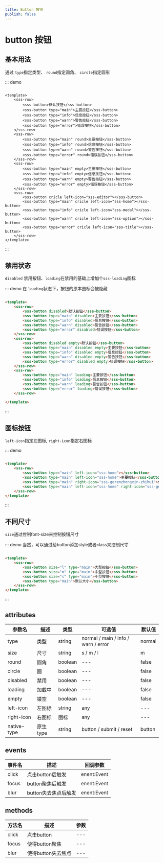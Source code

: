 ```yaml
---
title: Button 按钮
publish: false
---
```



# button 按钮

## 基本用法


通过 `type`指定类型、 `round`指定圆角、 `circle`指定圆形

::: demo

~~~vue

<template>
    <sss-row>
        <sss-button>默认按钮</sss-button>
        <sss-button type="main">主要按钮</sss-button>
        <sss-button type="info">信息按钮</sss-button>
        <sss-button type="warn">警告按钮</sss-button>
        <sss-button type="error">错误按钮</sss-button>
    </sss-row>
    <sss-row>
        <sss-button type="main" round>主要按钮</sss-button>
        <sss-button type="info" round>信息按钮</sss-button>
        <sss-button type="warn" round>警告按钮</sss-button>
        <sss-button type="error" round>错误按钮</sss-button>
    </sss-row>
    <sss-row>
        <sss-button type="main" empty>主要按钮</sss-button>
        <sss-button type="info" empty>信息按钮</sss-button>
        <sss-button type="warn" empty>警告按钮</sss-button>
        <sss-button type="error" empty>错误按钮</sss-button>
    </sss-row>
    <sss-row>
        <sss-button cricle left-icon="sss-editor"></sss-button>
        <sss-button type="main" cricle left-icon="sss-home"></sss-button>
        <sss-button type="info" cricle left-icon="sss-medal"></sss-button>
        <sss-button type="warn" cricle left-icon="sss-option"></sss-button>
        <sss-button type="error" cricle left-icon="sss-title"></sss-button>
    </sss-row>
</template>
~~~

:::

## 禁用状态

`disabled` 禁用按钮、`loading`在禁用的基础上增加个`sss-loading`图标

::: demo 在 `loading`状态下，按钮的原本图标会被隐藏

~~~html

<template>
    <sss-row>
        <sss-button disabled>默认按钮</sss-button>
        <sss-button type="main" disabled>主要按钮</sss-button>
        <sss-button type="info" disabled>信息按钮</sss-button>
        <sss-button type="warn" disabled>警告按钮</sss-button>
        <sss-button type="error" disabled>错误按钮</sss-button>
    </sss-row>
    <sss-row>
        <sss-button disabled empty>默认按钮</sss-button>
        <sss-button type="main" disabled empty>主要按钮</sss-button>
        <sss-button type="info" disabled empty>信息按钮</sss-button>
        <sss-button type="warn" disabled empty>警告按钮</sss-button>
        <sss-button type="error" disabled empty>错误按钮</sss-button>
    </sss-row>
    <sss-row>
        <sss-button type="main" loading>主要按钮</sss-button>
        <sss-button type="info" loading>信息按钮</sss-button>
        <sss-button type="warn" loading>警告按钮</sss-button>
        <sss-button type="error" loading>错误按钮</sss-button>
    </sss-row>

</template>
~~~

:::

## 图标按钮

`left-icon`指定左图标, `right-icon`指定右图标

::: demo

~~~html

<template>
    <sss-row>
        <sss-button type="main" left-icon="sss-home"></sss-button>
        <sss-button type="main" left-icon="sss-home">主要按钮</sss-button>
        <sss-button type="main" right-icon="sss-gerenzhongxin-zhihui">信息按钮</sss-button>
        <sss-button type="main" left-icon="sss-home" right-icon="sss-gerenzhongxin-zhihui">警告按钮</sss-button>
    </sss-row>
</template>
~~~

:::

## 不同尺寸

`size`通过控制font-size来控制按钮尺寸

::: demo 当然，可以通过给button添加style或者class来控制尺寸

~~~html

<template>
    <sss-row>
        <sss-button size="l" type="main">大型按钮</sss-button>
        <sss-button size="m" type="main">中型按钮</sss-button>
        <sss-button size="s" type="main">小型按钮</sss-button>
        <sss-button type="main">默认大小</sss-button>
    </sss-row>
</template>
~~~

:::

## attributes

| 参数名      | 描述     | 类型    | 可选值                              | 默认值 |
| ----------- | -------- | ------- | ----------------------------------- | ------ |
| type        | 类型     | string  | normal / main / info / warn / error | normal |
| size        | 尺寸     | string  | s / m / l                           | m      |
| round       | 圆角     | boolean | ---                                 | false  |
| circle      | 圆       | boolean | ---                                 | false  |
| disabled    | 禁用     | boolean | ---                                 | false  |
| loading     | 加载中   | boolean | ---                                 | false  |
| empty       | 镂空     | boolean | ---                                 | false  |
| left-icon   | 左图标   | string  | any                                 | ---    |
| right-icon  | 右图标   | 图标    | any                                 | ---    |
| native-type | 原生type | string  | button / submit / reset             | button |

## events

| 事件名 | 描述                 | 回调参数    |
| ------ | -------------------- | ----------- |
| click  | 点击button后触发     | enent:Event |
| focus  | button聚焦后触发     | enent:Event |
| blur   | button失去焦点后触发 | enent:Event |

## methods

| 方法名 | 描述               | 参数 |
| ------ | ------------------ | ---- |
| click  | 点击button         | ---  |
| focus  | 使得button聚焦     | ---  |
| blur   | 使得button失去焦点 | ---  |